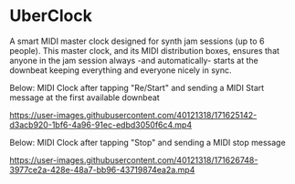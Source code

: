 # UberClock

A smart MIDI master clock designed for synth jam sessions (up to 6 people). This master clock, and its MIDI distribution boxes, ensures that anyone in the jam session always -and automatically- starts at the downbeat keeping everything and everyone nicely in sync.

Below: MIDI Clock after tapping "Re/Start" and sending a MIDI Start message at the first available downbeat

https://user-images.githubusercontent.com/40121318/171625142-d3acb920-1bf6-4a96-91ec-edbd3050f6c4.mp4

Below: MIDI Clock after tapping "Stop" and sending a MIDI stop message

https://user-images.githubusercontent.com/40121318/171626748-3977ce2a-428e-48a7-bb96-43719874ea2a.mp4

